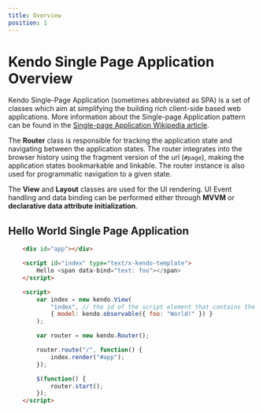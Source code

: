 ```yaml
---
title: Overview
position: 1
---
```

# Kendo Single Page Application Overview

Kendo Single-Page Application (sometimes abbreviated as SPA) is a set of classes which aim at simplifying the building rich client-side based web applications.
More information about the Single-page Application pattern can be found in the [Single-page Application Wikipedia article](http://en.wikipedia.org/wiki/Single-page_application).

The **Router** class is responsible for tracking the application state and navigating between the application states. The router integrates into the browser history using the fragment version of the url (`#page`), making the application states bookmarkable and linkable.
The router instance is also used for programmatic navigation to a given state.

The **View** and **Layout** classes are used for the UI rendering. UI Event handling and data binding can be performed either through **MVVM** or **declarative data attribute initialization**.

## Hello World Single Page Application

```html
    <div id="app"></div>

    <script id="index" type="text/x-kendo-template">
        Hello <span data-bind="text: foo"></span>
    </script>

    <script>
        var index = new kendo.View(
            "index", // the id of the script element that contains the view markup
            { model: kendo.observable({ foo: "World!" }) }
        );

        var router = new kendo.Router();

        router.route("/", function() {
            index.render("#app");
        });

        $(function() {
            router.start();
        });
    </script>
```
